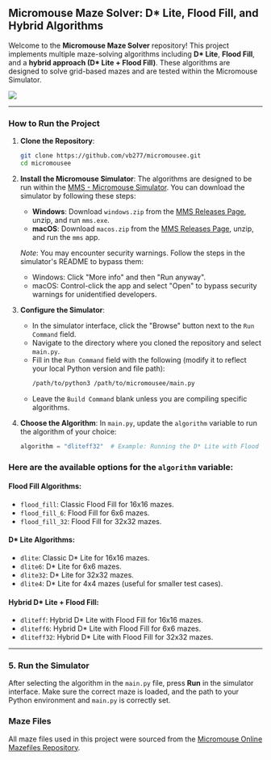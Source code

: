 ## Micromouse Maze Solver: D\* Lite, Flood Fill, and Hybrid Algorithms

Welcome to the **Micromouse Maze Solver** repository! This project implements multiple maze-solving algorithms including **D\* Lite**, **Flood Fill**, and a **hybrid approach (D\* Lite + Flood Fill)**. These algorithms are designed to solve grid-based mazes and are tested within the Micromouse Simulator.

![](gif-your-ScreenRecording2024-09-21at10.56.53-ezgif.com-video-to-gif-converter.gif-file.gif)

---

### How to Run the Project

1. **Clone the Repository**:

   ```bash
   git clone https://github.com/vb277/micromousee.git
   cd micromousee
   ```

2. **Install the Micromouse Simulator**:
   The algorithms are designed to be run within the [MMS - Micromouse Simulator](https://github.com/mackorone/mms). You can download the simulator by following these steps:

   - **Windows**: Download `windows.zip` from the [MMS Releases Page](https://github.com/mackorone/mms/releases), unzip, and run `mms.exe`.
   - **macOS**: Download `macos.zip` from the [MMS Releases Page](https://github.com/mackorone/mms/releases), unzip, and run the `mms` app.

   _Note_: You may encounter security warnings. Follow the steps in the simulator's README to bypass them:

   - Windows: Click "More info" and then "Run anyway".
   - macOS: Control-click the app and select "Open" to bypass security warnings for unidentified developers.

3. **Configure the Simulator**:

   - In the simulator interface, click the "Browse" button next to the `Run Command` field.
   - Navigate to the directory where you cloned the repository and select `main.py`.
   - Fill in the `Run Command` field with the following (modify it to reflect your local Python version and file path):
     ```bash
     /path/to/python3 /path/to/micromousee/main.py
     ```
   - Leave the `Build Command` blank unless you are compiling specific algorithms.

4. **Choose the Algorithm**:
   In `main.py`, update the `algorithm` variable to run the algorithm of your choice:

   ```python
   algorithm = "dliteff32"  # Example: Running the D* Lite with Flood Fill hybrid for 32x32 mazes
   ```

### Here are the available options for the `algorithm` variable:

#### **Flood Fill Algorithms**:

- `flood_fill`: Classic Flood Fill for 16x16 mazes.
- `flood_fill_6`: Flood Fill for 6x6 mazes.
- `flood_fill_32`: Flood Fill for 32x32 mazes.

#### **D\* Lite Algorithms**:

- `dlite`: Classic D\* Lite for 16x16 mazes.
- `dlite6`: D\* Lite for 6x6 mazes.
- `dlite32`: D\* Lite for 32x32 mazes.
- `dlite4`: D\* Lite for 4x4 mazes (useful for smaller test cases).

#### **Hybrid D\* Lite + Flood Fill**:

- `dliteff`: Hybrid D\* Lite with Flood Fill for 16x16 mazes.
- `dliteff6`: Hybrid D\* Lite with Flood Fill for 6x6 mazes.
- `dliteff32`: Hybrid D\* Lite with Flood Fill for 32x32 mazes.

---

### 5. Run the Simulator

After selecting the algorithm in the `main.py` file, press **Run** in the simulator interface. Make sure the correct maze is loaded, and the path to your Python environment and `main.py` is correctly set.

### Maze Files

All maze files used in this project were sourced from the [Micromouse Online Mazefiles Repository](https://github.com/micromouseonline/mazefiles/tree/master).
